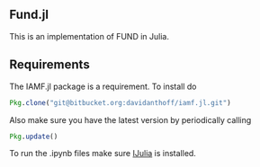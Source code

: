 ## Fund.jl

This is an implementation of FUND in Julia.

## Requirements

The IAMF.jl package is a requirement. To install do

````jl
Pkg.clone("git@bitbucket.org:davidanthoff/iamf.jl.git")
````

Also make sure you have the latest version by periodically calling

````jl
Pkg.update()
````

To run the .ipynb files make sure [IJulia](https://github.com/JuliaLang/IJulia.jl) is installed.

